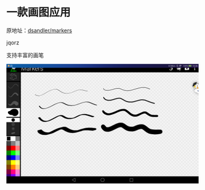 # 一款画图应用

原地址：[dsandler/markers](https://github.com/dsandler/markers)

jqorz

支持丰富的画笔

![Image text](https://github.com/jqorz/Markers/blob/master/screenshots/pic.png)